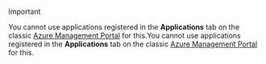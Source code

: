 > [!IMPORTANT]
> <span data-ttu-id="e98e3-101">You cannot use applications registered in the **Applications** tab on the classic [Azure Management Portal](https://manage.windowsazure.com/) for this.</span><span class="sxs-lookup"><span data-stu-id="e98e3-101">You cannot use applications registered in the **Applications** tab on the classic [Azure Management Portal](https://manage.windowsazure.com/) for this.</span></span>
> 
> 

